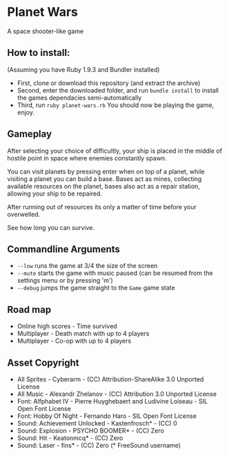 # Planet Wars
A space shooter-like game

## How to install:
(Assuming you have Ruby 1.9.3 and Bundler installed)

* First, clone or download this repository (and extract the archive)
* Second, enter the downloaded folder, and run `bundle install` to install the games dependacies semi-automatically
* Third, run `ruby planet-wars.rb`
You should now be playing the game, enjoy.

## Gameplay
After selecting your choice of difficultly, your ship is placed in the middle of hostile point in space where enemies constantly spawn.

You can visit planets by pressing enter when on top of a planet, while visiting a planet you can build a base.
Bases act as mines, collecting available resources on the planet, bases also act as a repair station, allowing your ship to be repaired.

After running out of resources its only a matter of time before your overwelled.

See how long you can survive.

## Commandline Arguments
* `--low` runs the game at 3/4 the size of the screen
* `--mute` starts the game with music paused (can be resumed from the settings menu or by pressing 'm')
* `--debug` jumps the game straight to the `Game` game state

## Road map
* Online high scores - Time survived
* Multiplayer - Death match with up to 4 players
* Multiplayer - Co-op with up to 4 players

## Asset Copyright
* All Sprites - Cyberarm - (CC) Attribution-ShareAlike 3.0 Unported License
* All Music - Alexandr Zhelanov - (CC) Attribution 3.0 Unported License
* Font: Alfphabet IV - Pierre Huyghebaert and Ludivine Loiseau - SIL Open Font License
* Font: Hobby Of Night - Fernando Haro - SIL Open Font License
* Sound: Achievement Unlocked - Kastenfrosch* - (CC) 0
* Sound: Explosion - PSYCHO BOOMER* - (CC) Zero
* Sound: Hit - Keatonmcq* - (CC) Zero
* Sound: Laser - fins* - (CC) Zero
(* FreeSound username)
